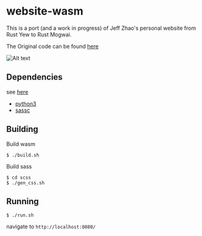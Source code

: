 # website-wasm

This is a port (and a work in progress) of Jeff Zhao's personal website from Rust Yew to Rust Mogwai.

The Original code can be found [here](https://github.com/kamiyaa/website-wasm)

![Alt text](screenshot.png?raw=true "website-wasm")

## Dependencies
see [here](https://yew.rs/docs/en/getting-started/build-a-sample-app)
 - [python3](https://www.python.org/)
 - [sassc](https://github.com/sass/sassc)

## Building
Build wasm
```
$ ./build.sh
```
Build sass
```
$ cd scss
$ ./gen_css.sh
```

## Running
```
$ ./run.sh
```
navigate to `http://localhost:8080/`
